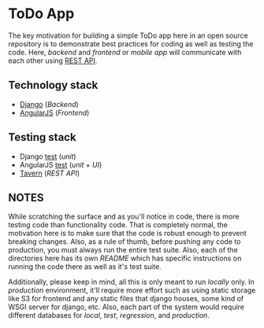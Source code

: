 # ToDo App
The key motivation for building a simple ToDo app here in an open source repository is to demonstrate best practices for coding as well as testing the code. Here, *backend* and *frontend* or *mobile app* will communicate with each other using [REST API](http://www.restapitutorial.com/).

## Technology stack
* [Django](https://www.djangoproject.com/) (*Backend*)
* [AngularJS](https://angularjs.org/) (*Frontend*)

## Testing stack
* Django [test](https://docs.djangoproject.com/en/2.0/topics/testing/overview/) (*unit*)
* AngularJS [test](http://andyshora.com/unit-testing-best-practices-angularjs.html) (*unit* + *UI*)
* [Tavern](https://taverntesting.github.io/) (*REST API*)

## NOTES
While scratching the surface and as you'll notice in code, there is more testing code than functionality code. That is completely normal, the motivation here is to make sure that the code is robust enough to prevent breaking changes. Also, as a rule of thumb, before pushing any code to production, you must always run the entire test suite. Also, each of the directories here has its own *README* which has specific instructions on running the code there as well as it's test suite.

Additionally, please keep in mind, all this is only meant to run *locally* only. In *production* environment, it'll require more effort such as using static storage like S3 for frontend and any static files that django houses, some kind of WSGI server for django, etc. Also, each part of the system would require different databases for *local*, *test*, *regression*, and *production*.